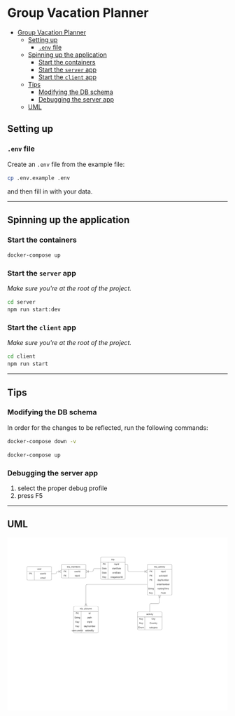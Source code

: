 # Group Vacation Planner

- [Group Vacation Planner](#group-vacation-planner)
  - [Setting up](#setting-up)
    - [`.env` file](#env-file)
  - [Spinning up the application](#spinning-up-the-application)
    - [Start the containers](#start-the-containers)
    - [Start the `server` app](#start-the-server-app)
    - [Start the `client` app](#start-the-client-app)
  - [Tips](#tips)
    - [Modifying the DB schema](#modifying-the-db-schema)
    - [Debugging the server app](#debugging-the-server-app)
  - [UML](#uml)

## Setting up

### `.env` file

Create an `.env` file from the example file:

```bash
cp .env.example .env
```

and then fill in with your data.

---

## Spinning up the application

### Start the containers

```bash
docker-compose up
```

### Start the `server` app

*Make sure you're at the root of the project.*

```bash
cd server
npm run start:dev
```

### Start the `client` app

*Make sure you're at the root of the project.*

```bash
cd client
npm run start
```

---

## Tips

### Modifying the DB schema

In order for the changes to be reflected, run the following commands:

```bash
docker-compose down -v
```

```bash
docker-compose up
```

### Debugging the server app

1. select the proper debug profile
2. press F5

---

## UML

<div style="text-align: center;">
  <img src="./pictures/uml.png">
</div>